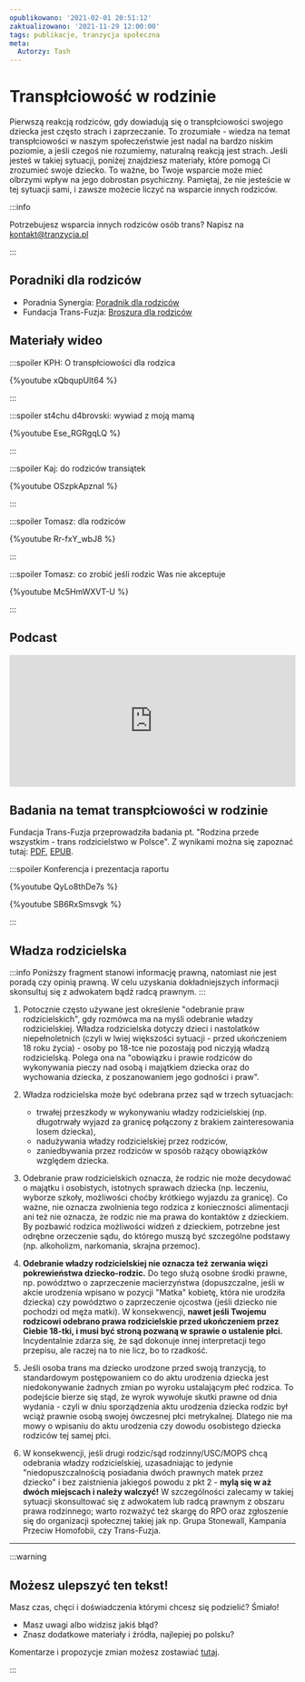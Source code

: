 ```yaml
---
opublikowano: '2021-02-01 20:51:12'
zaktualizowano: '2021-11-29 12:00:00'
tags: publikacje, tranzycja społeczna
meta:
  Autorzy: Tash
---
```

# Transpłciowość w rodzinie

Pierwszą reakcją rodziców, gdy dowiadują się o transpłciowości swojego dziecka jest często strach i zaprzeczanie. To zrozumiałe - wiedza na temat transpłciowości w naszym społeczeństwie jest nadal na bardzo niskim poziomie, a jeśli czegoś nie rozumiemy, naturalną reakcją jest strach. Jeśli jesteś w takiej sytuacji, poniżej znajdziesz materiały, które pomogą Ci zrozumieć swoje dziecko. To ważne, bo Twoje wsparcie może mieć olbrzymi wpływ na jego dobrostan psychiczny. Pamiętaj, że nie jesteście w tej sytuacji sami, i zawsze możecie liczyć na wsparcie innych rodziców.

:::info

Potrzebujesz wsparcia innych rodziców osób trans? Napisz na kontakt@tranzycja.pl

:::

## Poradniki dla rodziców

* Poradnia Synergia: [Poradnik dla rodziców](https://poradnia-synergia.pl/transplciowosc-u-dzieci-i-mlodziezy-poradnik-dla-rodzicow/)
* Fundacja Trans-Fuzja: [Broszura dla rodziców](http://transfuzja.org/media/rozne/broszura_dla_rodzicow.pdf)

## Materiały wideo

:::spoiler KPH: O transpłciowości dla rodzica

{%youtube xQbqupUlt64 %}

:::

:::spoiler st4chu d4brovski: wywiad z moją mamą

{%youtube Ese_RGRgqLQ %}

:::

:::spoiler Kaj: do rodziców transiątek

{%youtube OSzpkApznaI %}

:::

:::spoiler Tomasz: dla rodziców

{%youtube Rr-fxY_wbJ8 %}

:::

:::spoiler Tomasz: co zrobić jeśli rodzic Was nie akceptuje

{%youtube Mc5HmWXVT-U %}

:::

## Podcast

<iframe src="https://open.spotify.com/embed-podcast/episode/2XiWUnWiMCEvxA9RfYMexK" width="100%" height="232" frameborder="0" allowtransparency="true" allow="encrypted-media"></iframe>

## Badania na temat transpłciowości w rodzinie

Fundacja Trans-Fuzja przeprowadziła badania pt. "Rodzina przede wszystkim - trans rodzicielstwo w Polsce". Z wynikami można się zapoznać tutaj: [PDF](http://transfuzja.org/media/rozne/raport_rodzina.pdf), [EPUB](http://transfuzja.org/media/rozne/raport_rodzina.epub).

:::spoiler Konferencja i prezentacja raportu

{%youtube QyLo8thDe7s %}

{%youtube SB6RxSmsvgk %}

:::

## Władza rodzicielska

:::info
Poniższy fragment stanowi informację prawną, natomiast nie jest poradą czy opinią prawną. W celu uzyskania dokładniejszych informacji skonsultuj się z adwokatem bądź radcą prawnym.
:::

1. Potocznie często używane jest określenie "odebranie praw rodzicielskich", gdy rozmówca ma na myśli odebranie władzy rodzicielskiej. Władza rodzicielska dotyczy dzieci i nastolatków niepełnoletnich (czyli w lwiej większości sytuacji - przed ukończeniem 18 roku życia) - osoby po 18-tce nie pozostają pod niczyją władzą rodzicielską. Polega ona na "obowiązku i prawie rodziców do wykonywania pieczy nad osobą i majątkiem dziecka oraz do wychowania dziecka, z poszanowaniem jego godności i praw".

2. Władza rodzicielska może być odebrana przez sąd w trzech sytuacjach:
   -  trwałej przeszkody w wykonywaniu władzy rodzicielskiej (np. długotrwały wyjazd za granicę połączony z brakiem zainteresowania losem dziecka),
   - nadużywania władzy rodzicielskiej przez rodziców,
   - zaniedbywania przez rodziców w sposób rażący obowiązków względem dziecka.

3. Odebranie praw rodzicielskich oznacza, że rodzic nie może decydować o majątku i osobistych, istotnych sprawach dziecka (np. leczeniu, wyborze szkoły, możliwości choćby krótkiego wyjazdu za granicę). Co ważne, nie oznacza zwolnienia tego rodzica z konieczności alimentacji ani też nie oznacza, że rodzic nie ma prawa do kontaktów z dzieckiem. By pozbawić rodzica możliwości widzeń z dzieckiem, potrzebne jest odrębne orzeczenie sądu, do którego muszą być szczególne podstawy (np. alkoholizm, narkomania, skrajna przemoc).

4. **Odebranie władzy rodzicielskiej nie oznacza też zerwania więzi pokrewieństwa dziecko-rodzic.** Do tego służą osobne środki prawne, np. powództwo o zaprzeczenie macierzyństwa (dopuszczalne, jeśli w akcie urodzenia wpisano w pozycji "Matka" kobietę, która nie urodziła dziecka) czy powództwo o zaprzeczenie ojcostwa (jeśli dziecko nie pochodzi od męża matki). W konsekwencji, **nawet jeśli Twojemu rodzicowi odebrano prawa rodzicielskie przed ukończeniem przez Ciebie 18-tki, i musi być stroną pozwaną w sprawie o ustalenie płci.** Incydentalnie zdarza się, że sąd dokonuje innej interpretacji tego przepisu, ale raczej na to nie licz, bo to rzadkość.

5. Jeśli osoba trans ma dziecko urodzone przed swoją tranzycją, to standardowym postępowaniem co do aktu urodzenia dziecka jest niedokonywanie żadnych zmian po wyroku ustalającym płeć rodzica. To podejście bierze się stąd, że wyrok wywołuje skutki prawne od dnia wydania - czyli w dniu sporządzenia aktu urodzenia dziecka rodzic był wciąż prawnie osobą swojej ówczesnej płci metrykalnej. Dlatego nie ma mowy o wpisaniu do aktu urodzenia czy dowodu osobistego dziecka rodziców tej samej płci.

6. W konsekwencji, jeśli drugi rodzic/sąd rodzinny/USC/MOPS chcą odebrania władzy rodzicielskiej, uzasadniając to jedynie "niedopuszczalnością posiadania dwóch prawnych matek przez dziecko" i bez zaistnienia jakiegoś powodu z pkt 2 - **mylą się w aż dwóch miejscach i należy walczyć!** W szczególności zalecamy w takiej sytuacji skonsultować się z adwokatem lub radcą prawnym z obszaru prawa rodzinnego; warto rozważyć też skargę do RPO oraz zgłoszenie się do organizacji społecznej takiej jak np. Grupa Stonewall, Kampania Przeciw Homofobii, czy Trans-Fuzja.


---

:::warning

## Możesz ulepszyć ten tekst!

Masz czas, chęci i doświadczenia którymi chcesz się podzielić? Śmiało!

* Masz uwagi albo widzisz jakiś błąd?
* Znasz dodatkowe materiały i źródła, najlepiej po polsku?


Komentarze i propozycje zmian możesz zostawiać [tutaj](https://hackmd.io/@tranzycja/H1qIBxh7u).

:::
